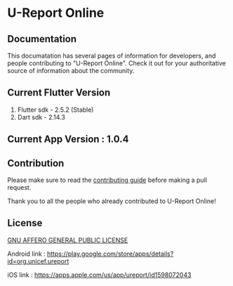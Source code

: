 # U-Report Online


## Documentation

This documatation has several pages of information for developers, and people contributing to "U-Report Online". Check it out for your authoritative source of information about the <ureport-online> community.
  
## Current Flutter Version
1. Flutter sdk - 2.5.2 (Stable)
2. Dart sdk - 2.14.3

## Current App Version : 1.0.4


## Contribution

Please make sure to read the [contributing guide](https://github.com/riseup-labs/ureport-online/blob/main/CONTRIBUTING.md) before making a pull request. 

Thank you to all the people who already contributed to U-Report Online!

            

## License
[GNU AFFERO GENERAL PUBLIC LICENSE](https://github.com/riseup-labs/ureport-online/LICENSE)

Android link : https://play.google.com/store/apps/details?id=org.unicef.ureport
  
iOS link     : https://apps.apple.com/us/app/ureport/id1598072043


